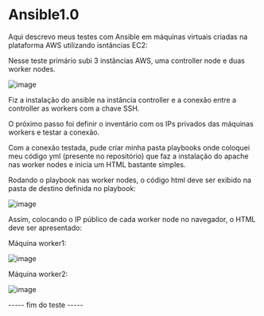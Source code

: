 # Ansible1.0
Aqui descrevo meus testes com Ansible em máquinas virtuais criadas na plataforma AWS utilizando isntâncias EC2:

Nesse teste primário subi 3 instâncias AWS, uma controller node e duas worker nodes.

![image](https://github.com/Letisinha/Ansible1.0/assets/87834617/ce576f13-cdba-4416-94ce-5355e3f44dee)

Fiz a instalação do ansible na instância controller e a conexão entre a controller as workers com a chave SSH. 

O próximo passo foi definir o inventário com os IPs privados das máquinas workers e testar a conexão. 

Com a conexão testada, pude criar minha pasta playbooks onde coloquei meu código yml (presente no repositório) que faz a instalação do apache nas worker nodes e inicia um HTML bastante simples.

Rodando o playbook nas worker nodes, o código html deve ser exibido na pasta de destino definida no playbook:

![image](https://github.com/Letisinha/Ansible1.0/assets/87834617/417747f4-ba33-45d9-a0e0-278292a667cc)

Assim, colocando o IP público de cada worker node no navegador, o HTML deve ser apresentado:

Máquina worker1:

![image](https://github.com/Letisinha/Ansible1.0/assets/87834617/fec108b3-df47-450d-82ed-fbf113d4797d)

Máquina worker2:

![image](https://github.com/Letisinha/Ansible1.0/assets/87834617/b36da34e-fc85-4b9b-ad34-2796a18befaa)

----- fim do teste -----
